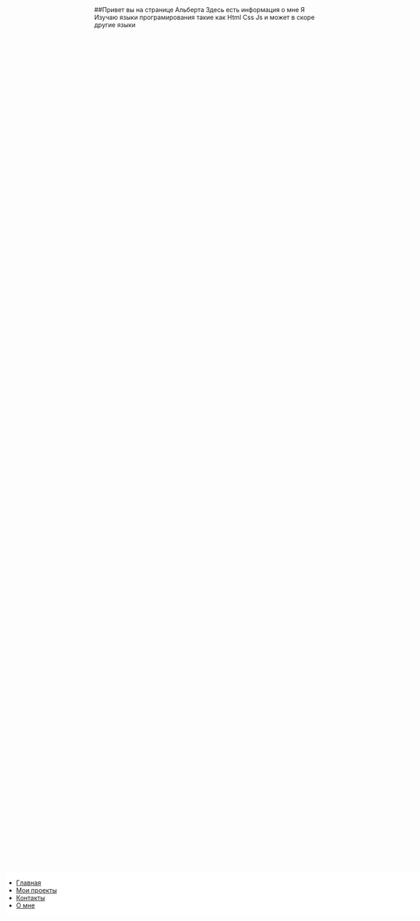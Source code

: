 
<html>
<head>
	<link rel="stylesheet" type="text/css" href="style.css">
	<title></title>
</head>
<body>
<div 
style="
position: absolute;
top: 50vh;
left:3vw;
background: #ffffff;
width: 32vh;
height:10vw;
" 
>
<ul class="menu-3">
   <li><a href="#">Главная</a></li>
   <li><a href="#">Мои проекты</a></li>
   <li><a href="#">Контакты</a></li>
   <li><a href="#">О мне</a></li>
</ul>
</div>
##Привет вы на странице Альберта
Здесь есть информация о мне
Я Изучаю языки програмирования такие как Html Css Js и может в скоре другие языки
</body>
</html>

